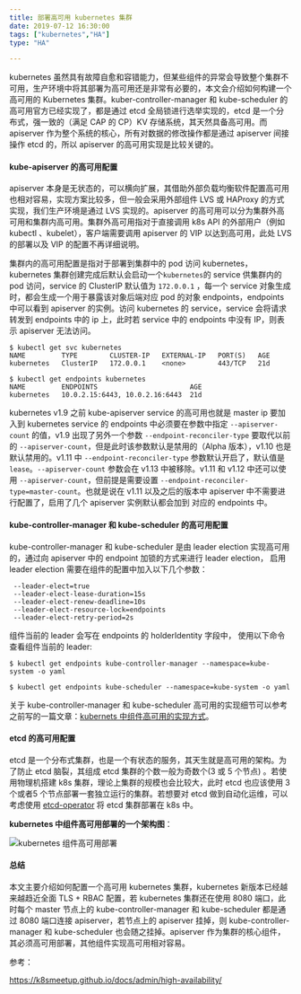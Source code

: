 ```yaml
---
title: 部署高可用 kubernetes 集群
date: 2019-07-12 16:30:00
tags: ["kubernetes","HA"]
type: "HA"

---
```



kubernetes 虽然具有故障自愈和容错能力，但某些组件的异常会导致整个集群不可用，生产环境中将其部署为高可用还是非常有必要的，本文会介绍如何构建一个高可用的 Kubernetes 集群。kuber-controller-manager 和 kube-scheduler 的高可用官方已经实现了，都是通过 etcd 全局锁进行选举实现的，etcd 是一个分布式，强一致的（满足 CAP 的 CP）KV 存储系统，其天然具备高可用。而 apiserver 作为整个系统的核心，所有对数据的修改操作都是通过 apiserver 间接操作 etcd 的，所以 apiserver 的高可用实现是比较关键的。 


#### kube-apiserver 的高可用配置

apiserver 本身是无状态的，可以横向扩展，其借助外部负载均衡软件配置高可用也相对容易，实现方案比较多，但一般会采用外部组件 LVS 或 HAProxy 的方式实现，我们生产环境是通过 LVS 实现的。apiserver 的高可用可以分为集群外高可用和集群内高可用。集群外高可用指对于直接调用 k8s API 的外部用户（例如 kubectl 、kubelet），客户端需要调用 apiserver 的 VIP 以达到高可用，此处 LVS 的部署以及 VIP 的配置不再详细说明。

集群内的高可用配置是指对于部署到集群中的 pod 访问 kubernetes，kubernetes 集群创建完成后默认会启动一个`kubernetes`的 service 供集群内的 pod 访问，service 的 ClusterIP 默认值为 `172.0.0.1` ，每一个 service 对象生成时，都会生成一个用于暴露该对象后端对应 pod 的对象 endpoints，endpoints 中可以看到 apiserver 的实例。访问 kubernetes 的 service，service 会将请求转发到 endpoints 中的 ip 上，此时若 service 中的 endpoints 中没有 IP，则表示 apiserver 无法访问。 

```
$ kubectl get svc kubernetes
NAME         TYPE        CLUSTER-IP   EXTERNAL-IP   PORT(S)   AGE
kubernetes   ClusterIP   172.0.0.1    <none>        443/TCP   21d

$ kubectl get endpoints kubernetes
NAME         ENDPOINTS                       AGE
kubernetes   10.0.2.15:6443, 10.0.2.16:6443  21d
```

kubernetes v1.9 之前 kube-apiserver service 的高可用也就是 master ip 要加入到 kubernetes service 的 endpoints 中必须要在参数中指定 `--apiserver-count` 的值，v1.9 出现了另外一个参数 `--endpoint-reconciler-type` 要取代以前的 `--apiserver-count`，但是此时该参数默认是禁用的（Alpha 版本），v1.10 也是默认禁用的。v1.11 中 `--endpoint-reconciler-type` 参数默认开启了，默认值是 `lease`。`--apiserver-count` 参数会在 v1.13 中被移除。v1.11 和 v1.12 中还可以使用 `--apiserver-count`，但前提是需要设置 `--endpoint-reconciler-type=master-count`。也就是说在 v1.11 以及之后的版本中 apiserver 中不需要进行配置了，启用了几个 apiserver 实例默认都会加到 对应的 endpoints 中。



#### kube-controller-manager 和 kube-scheduler 的高可用配置

kube-controller-manager 和 kube-scheduler 是由 leader election 实现高可用的，通过向 apiserver 中的 endpoint 加锁的方式来进行 leader election， 启用 leader election 需要在组件的配置中加入以下几个参数：

```
 --leader-elect=true
 --leader-elect-lease-duration=15s
 --leader-elect-renew-deadline=10s
 --leader-elect-resource-lock=endpoints
 --leader-elect-retry-period=2s 
```

组件当前的 leader 会写在 endpoints 的 holderIdentity 字段中， 使用以下命令查看组件当前的 leader:

```
$ kubectl get endpoints kube-controller-manager --namespace=kube-system -o yaml 

$ kubectl get endpoints kube-scheduler --namespace=kube-system -o yaml
```

关于 kube-controller-manager 和 kube-scheduler 高可用的实现细节可以参考之前写的一篇文章：[kubernets 中组件高可用的实现方式](http://blog.tianfeiyu.com/2019/03/13/k8s_leader_election/)。


#### etcd 的高可用配置

etcd 是一个分布式集群，也是一个有状态的服务，其天生就是高可用的架构。为了防止 etcd 脑裂，其组成 etcd 集群的个数一般为奇数个(3 或 5 个节点) 。若使用物理机搭建 k8s 集群，理论上集群的规模也会比较大，此时 etcd 也应该使用 3 个或者5 个节点部署一套独立运行的集群。若想要对 etcd 做到自动化运维，可以考虑使用 [etcd-operator](https://github.com/coreos/etcd-operator) 将 etcd 集群部署在 k8s 中。



 **kubernetes 中组件高可用部署的一个架构图**：

![kubernetes 组件高可用部署](http://cdn.tianfeiyu.com/image-1.png)


#### 总结

本文主要介绍如何配置一个高可用 kubernetes 集群，kubernetes 新版本已经越来越趋近全面 TLS + RBAC 配置，若 kubernetes 集群还在使用 8080 端口，此时每个 master 节点上的 kube-controller-manager 和 kube-scheduler 都是通过 8080 端口连接 apiserver，若节点上的 apiserver 挂掉，则 kube-controller-manager 和 kube-scheduler 也会随之挂掉。apiserver 作为集群的核心组件，其必须高可用部署，其他组件实现高可用相对容易。


参考：

https://k8smeetup.github.io/docs/admin/high-availability/

